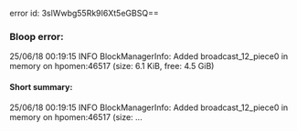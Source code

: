 error id: 3slWwbg55Rk9I6Xt5eGBSQ==
### Bloop error:

25/06/18 00:19:15 INFO BlockManagerInfo: Added broadcast_12_piece0 in memory on hpomen:46517 (size: 6.1 KiB, free: 4.5 GiB)
#### Short summary: 

25/06/18 00:19:15 INFO BlockManagerInfo: Added broadcast_12_piece0 in memory on hpomen:46517 (size: ...